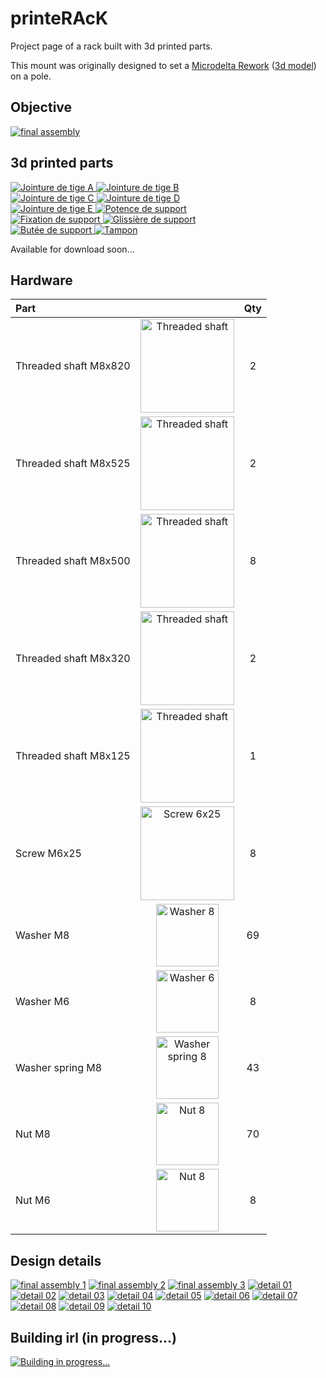 # printeRAcK

Project page of a rack built with 3d printed parts.

This mount was originally designed to set a [Microdelta Rework](https://www.reprap-france.com/produit/1234568619-imprimante-3d-microdelta-rework) ([3d model](https://sketchfab.com/3d-models/micro-delta-rework-by-emotion-tech-91a2beeb78f4422ebaeff0f6781fef17)) on a pole.

## Objective

[![final assembly](assets/images/rendering/Assemblage%20final%20v125b.png)](assets/images/rendering/Assemblage%20final%20v125b.png)

## 3d printed parts

<div class="img-group">
  <a href="assets/images/preview/Jointure%20de%20tiges%20A%20v16.png" _target="blank">
    <img src="assets/images/preview/Jointure%20de%20tiges%20A%20v16.png" alt="Jointure de tige A">
  </a>
  <a href="assets/images/preview/Jointure%20de%20tiges%20B%20v8.png" _target="blank">
    <img src="assets/images/preview/Jointure%20de%20tiges%20B%20v8.png" alt="Jointure de tige B">
  </a>
</div>
<div class="img-group">
  <a href="assets/images/preview/Jointure%20de%20tiges%20C%20v36.png" _target="blank">
    <img src="assets/images/preview/Jointure%20de%20tiges%20C%20v36.png" alt="Jointure de tige C">
  </a>
  <a href="assets/images/preview/Jointure%20de%20tiges%20D%20v9.png" _target="blank">
    <img src="assets/images/preview/Jointure%20de%20tiges%20D%20v9.png" alt="Jointure de tige D">
  </a>
</div>
<div class="img-group">
  <a href="assets/images/preview/Jointure%20de%20tiges%20E%20v3.png" _target="blank">
    <img src="assets/images/preview/Jointure%20de%20tiges%20E%20v3.png" alt="Jointure de tige E">
  </a>
  <a href="assets/images/preview/Potence%20de%20support%20v7.png" _target="blank">
    <img src="assets/images/preview/Potence%20de%20support%20v7.png" alt="Potence de support">
  </a>
</div>
<div class="img-group">
  <a href="assets/images/preview/Fixation%20de%20support%20v11.png" _target="blank">
    <img src="assets/images/preview/Fixation%20de%20support%20v11.png" alt="Fixation de support">
  </a>
  <a href="assets/images/preview/Glissi%C3%A8re%20de%20support%20v16.png" _target="blank">
    <img src="assets/images/preview/Glissi%C3%A8re%20de%20support%20v16.png" alt="Glissière de support">
  </a>
</div>
<div class="img-group">
  <a href="assets/images/preview/But%C3%A9e%20de%20support%20v6.png" _target="blank">
    <img src="assets/images/preview/But%C3%A9e%20de%20support%20v6.png" alt="Butée de support">
  </a>
  <a href="assets/images/preview/Tampon%20v2.png" _target="blank">
    <img src="assets/images/preview/Tampon%20v2.png" alt="Tampon">
  </a>
</div>

Available for download soon...

## Hardware

| Part                  |                                                                                            | Qty |
|:----------------------|:------------------------------------------------------------------------------------------:|:---:|
| Threaded shaft M8x820 | <img src="assets/images/hardware/threaded_shaft.png"  alt="Threaded shaft"  width="150px"> | 2   |
| Threaded shaft M8x525 | <img src="assets/images/hardware/threaded_shaft.png"  alt="Threaded shaft"  width="150px"> | 2   |
| Threaded shaft M8x500 | <img src="assets/images/hardware/threaded_shaft.png"  alt="Threaded shaft"  width="150px"> | 8   |
| Threaded shaft M8x320 | <img src="assets/images/hardware/threaded_shaft.png"  alt="Threaded shaft"  width="150px"> | 2   |
| Threaded shaft M8x125 | <img src="assets/images/hardware/threaded_shaft.png"  alt="Threaded shaft"  width="150px"> | 1   |
| Screw M6x25           | <img src="assets/images/hardware/screw_6x25.jpg"      alt="Screw 6x25"      width="150px"> | 8   |
| Washer M8             | <img src="assets/images/hardware/washer_8.webp"       alt="Washer 8"        width="100px"> | 69  |
| Washer M6             | <img src="assets/images/hardware/washer_6.jpg"        alt="Washer 6"        width="100px"> | 8   |
| Washer spring M8      | <img src="assets/images/hardware/washer_spring_8.png" alt="Washer spring 8" width="100px"> | 43  |
| Nut M8                | <img src="assets/images/hardware/nut_8.jpg"           alt="Nut 8"           width="100px"> | 70  |
| Nut M6                | <img src="assets/images/hardware/nut_8.jpg"           alt="Nut 8"           width="100px"> | 8   |


## Design details

[![final assembly 1](assets/images/rendering/Assemblage%20final%20v117h.png)](assets/images/rendering/Assemblage%20final%20v117h.png)
[![final assembly 2](assets/images/rendering/Assemblage%20final%20v125b.png)](assets/images/rendering/Assemblage%20final%20v125b.png)
[![final assembly 3](assets/images/rendering/Assemblage%20final%20v124.png)](assets/images/rendering/Assemblage%20final%20v124.png)
[![detail 01](assets/images/rendering/Assemblage%20final%20v125.png)](assets/images/rendering/Assemblage%20final%20v125.png)
[![detail 02](assets/images/rendering/Assemblage%20final%20v104.png)](assets/images/rendering/Assemblage%20final%20v104.png)
[![detail 03](assets/images/rendering/Assemblage%20final%20v117.png)](assets/images/rendering/Assemblage%20final%20v117.png)
[![detail 04](assets/images/rendering/Assemblage%20final%20v117c.png)](assets/images/rendering/Assemblage%20final%20v117c.png)
[![detail 05](assets/images/rendering/Assemblage%20final%20v117b.png)](assets/images/rendering/Assemblage%20final%20v117b.png)
[![detail 06](assets/images/rendering/Assemblage%20final%20v79.png)](assets/images/rendering/Assemblage%20final%20v79.png)
[![detail 07](assets/images/rendering/Assemblage%20final%20v117d.png)](assets/images/rendering/Assemblage%20final%20v117d.png)
[![detail 08](assets/images/rendering/Assemblage%20final%20v117e.png)](assets/images/rendering/Assemblage%20final%20v117e.png)
[![detail 09](assets/images/rendering/Assemblage%20final%20v117f.png)](assets/images/rendering/Assemblage%20final%20v117f.png)
[![detail 10](assets/images/rendering/Assemblage%20final%20v117g.png)](assets/images/rendering/Assemblage%20final%20v117g.png)

## Building irl (in progress...)

[![Building in progress...](assets/images/photos/IMG_20210425_172705.jpg)](assets/images/photos/IMG_20210425_172705.jpg)
